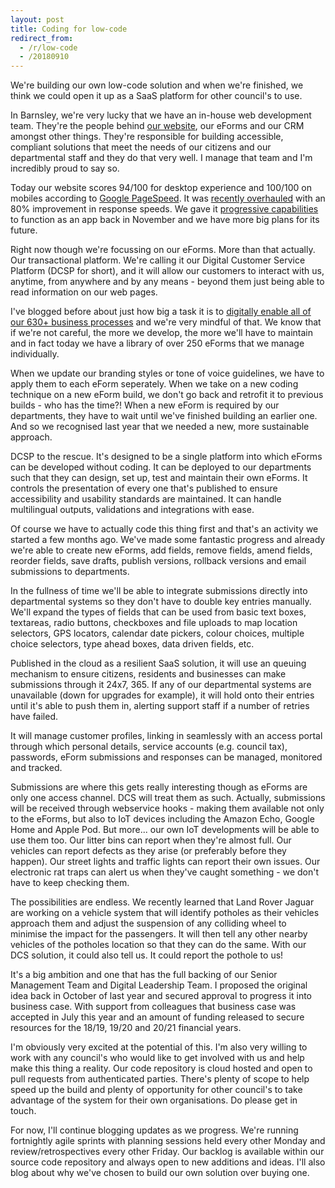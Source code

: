 ```yaml
---
layout: post
title: Coding for low-code
redirect_from: 
  - /r/low-code
  - /20180910
---
```

We're building our own low-code solution and when we're finished, we think we could open it up as a SaaS platform for other council's to use.

In Barnsley, we're very lucky that we have an in-house web development team. They're the people behind [our website](https://www.barnsley.gov.uk), our eForms and our CRM amongst other things. They're responsible for building accessible, compliant solutions that meet the needs of our citizens and our departmental staff and they do that very well. I manage that team and I'm incredibly proud to say so.

Today our website scores 94/100 for desktop experience and 100/100 on mobiles according to [Google PageSpeed](https://developers.google.com/speed/pagespeed/insights/?url=barnsley.gov.uk). It was [recently overhauled](https://www.linkedin.com/pulse/new-look-barnsley-council-website-aidan-minton/) with an 80% improvement in response speeds. We gave it [progressive capabilities](../council-knows-whats-appnin/) to function as an app back in November and we have more big plans for its future.

Right now though we're focussing on our eForms. More than that actually. Our transactional platform. We're calling it our Digital Customer Service Platform (DCSP for short), and it will allow our customers to interact with us, anytime, from anywhere and by any means - beyond them just being able to read information on our web pages. 

I've blogged before about just how big a task it is to [digitally enable all of our 630+ business processes](../the-challenge-of-digitising-council-services) and we're very mindful of that. We know that if we're not careful, the more we develop, the more we'll have to maintain and in fact today we have a library of over 250 eForms that we manage individually.

When we update our branding styles or tone of voice guidelines, we have to apply them to each eForm seperately. When we take on a new coding technique on a new eForm build, we don't go back and retrofit it to previous builds - who has the time?! When a new eForm is required by our departments, they have to wait until we've finished building an earlier one. And so we recognised last year that we needed a new, more sustainable approach.

DCSP to the rescue. It's designed to be a single platform into which eForms can be developed without coding. It can be deployed to our departments such that they can design, set up, test and maintain their own eForms. It controls the presentation of every one that's published to ensure accessibility and usability standards are maintained. It can handle multilingual outputs, validations and integrations with ease.

Of course we have to actually code this thing first and that's an activity we started a few months ago. We've made some fantastic progress and already we're able to create new eForms, add fields, remove fields, amend fields, reorder fields, save drafts, publish versions, rollback versions and email submissions to departments.

In the fullness of time we'll be able to integrate submissions directly into departmental systems so they don't have to double key entries manually. We'll expand the types of fields that can be used from basic text boxes, textareas, radio buttons, checkboxes and file uploads to map location selectors, GPS locators, calendar date pickers, colour choices, multiple choice selectors, type ahead boxes, data driven fields, etc.

Published in the cloud as a resilient SaaS solution, it will use an queuing mechanism to ensure citizens, residents and businesses can make submissions through it 24x7, 365. If any of our departmental systems are unavailable (down for upgrades for example), it will hold onto their entries until it's able to push them in, alerting support staff if a number of retries have failed.

It will manage customer profiles, linking in seamlessly with an access portal through which personal details, service accounts (e.g. council tax), passwords, eForm submissions and responses can be managed, monitored and tracked. 

Submissions are where this gets really interesting though as eForms are only one access channel. DCS will treat them as such. Actually, submissions will be received through webservice hooks - making them available not only to the eForms, but also to IoT devices including the Amazon Echo, Google Home and Apple Pod. But more... our own IoT developments will be able to use them too. Our litter bins can report when they're almost full. Our vehicles can report defects as they arise (or preferably before they happen). Our street lights and traffic lights can report their own issues. Our electronic rat traps can alert us when they've caught something - we don't have to keep checking them.

The possibilities are endless. We recently learned that Land Rover Jaguar are working on a vehicle system that will identify potholes as their vehicles approach them and adjust the suspension of any colliding wheel to minimise the impact for the passengers. It will then tell any other nearby vehicles of the potholes location so that they can do the same. With our DCS solution, it could also tell us. It could report the pothole to us!

It's a big ambition and one that has the full backing of our Senior Management Team and Digital Leadership Team. I proposed the original idea back in October of last year and secured approval to progress it into business case. With support from colleagues that business case was accepted in July this year and an amount of funding released to secure resources for the 18/19, 19/20 and 20/21 financial years.

I'm obviously very excited at the potential of this. I'm also very willing to work with any council's who would like to get involved with us and help make this thing a reality. Our code repository is cloud hosted and open to pull requests from authenticated parties. There's plenty of scope to help speed up the build and plenty of opportunity for other council's to take advantage of the system for their own organisations. Do please get in touch.

For now, I'll continue blogging updates as we progress. We're running fortnightly agile sprints with planning sessions held every other Monday and review/retrospectives every other Friday. Our backlog is available within our source code repository and always open to new additions and ideas. I'll also blog about why we've chosen to build our own solution over buying one.
